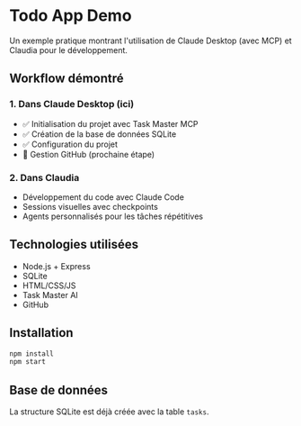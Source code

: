 # Todo App Demo

Un exemple pratique montrant l'utilisation de Claude Desktop (avec MCP) et Claudia pour le développement.

## Workflow démontré

### 1. Dans Claude Desktop (ici)
- ✅ Initialisation du projet avec Task Master MCP
- ✅ Création de la base de données SQLite
- ✅ Configuration du projet
- 🔄 Gestion GitHub (prochaine étape)

### 2. Dans Claudia
- Développement du code avec Claude Code
- Sessions visuelles avec checkpoints
- Agents personnalisés pour les tâches répétitives

## Technologies utilisées
- Node.js + Express
- SQLite
- HTML/CSS/JS
- Task Master AI
- GitHub

## Installation
```bash
npm install
npm start
```

## Base de données
La structure SQLite est déjà créée avec la table `tasks`.
